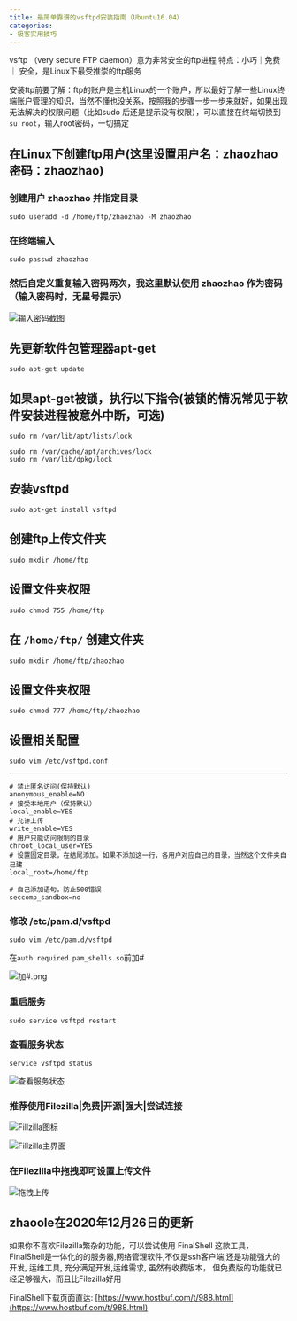 ```yaml
---
title: 最简单靠谱的vsftpd安装指南（Ubuntu16.04）
categories:
- 极客实用技巧
---
```






vsftp （very secure FTP daemon）意为非常安全的ftp进程
特点：小巧｜免费 ｜ 安全，是Linux下最受推崇的ftp服务





安装ftp前要了解：ftp的账户是主机Linux的一个账户，所以最好了解一些Linux终端账户管理的知识，当然不懂也没关系，按照我的步骤一步一步来就好，如果出现无法解决的权限问题（比如sudo 后还是提示没有权限），可以直接在终端切换到 ```su root```，输入root密码，一切搞定

## 在Linux下创建ftp用户(这里设置用户名：zhaozhao 密码：zhaozhao)
### 创建用户 zhaozhao 并指定目录

```
sudo useradd -d /home/ftp/zhaozhao -M zhaozhao
```


### 在终端输入

```
sudo passwd zhaozhao
```
### 然后自定义重复输入密码两次，我这里默认使用 zhaozhao 作为密码（输入密码时，无星号提示）


![输入密码截图](https://cdn.fangyuanxiaozhan.com/assets/1694231151226xdhKnFCh.png)

## 先更新软件包管理器apt-get

```
sudo apt-get update
```
## 如果apt-get被锁，执行以下指令(被锁的情况常见于软件安装进程被意外中断，可选)

```
sudo rm /var/lib/apt/lists/lock

sudo rm /var/cache/apt/archives/lock
sudo rm /var/lib/dpkg/lock
```

## 安装vsftpd

```
sudo apt-get install vsftpd
```
## 创建ftp上传文件夹

```
sudo mkdir /home/ftp
```
## 设置文件夹权限

```
sudo chmod 755 /home/ftp
```

## 在 ```/home/ftp/``` 创建文件夹

```
sudo mkdir /home/ftp/zhaozhao
```
## 设置文件夹权限

```
sudo chmod 777 /home/ftp/zhaozhao
```
## 设置相关配置

```
sudo vim /etc/vsftpd.conf
```
---
```
# 禁止匿名访问(保持默认)
anonymous_enable=NO
# 接受本地用户（保持默认）
local_enable=YES
# 允许上传
write_enable=YES
# 用户只能访问限制的目录
chroot_local_user=YES
# 设置固定目录，在结尾添加。如果不添加这一行，各用户对应自己的目录，当然这个文件夹自己建
local_root=/home/ftp

# 自己添加语句，防止500错误
seccomp_sandbox=no
```

### 修改 /etc/pam.d/vsftpd

```
sudo vim /etc/pam.d/vsftpd
```
在```auth required pam_shells.so```前加#

![加#.png](https://cdn.fangyuanxiaozhan.com/assets/1694231153567x8eDBwWC.png)

### 重启服务

```
sudo service vsftpd restart
```
### 查看服务状态

```
service vsftpd status
```

![查看服务状态](https://cdn.fangyuanxiaozhan.com/assets/1694231155359eiZQx5GH.png)

### 推荐使用Filezilla|免费|开源|强大|尝试连接


![Fillzilla图标](https://cdn.fangyuanxiaozhan.com/assets/1694231156428QffXsMSS.png)


![Fillzilla主界面](https://cdn.fangyuanxiaozhan.com/assets/1694231159567hHh6WR4K.png)

### 在Filezilla中拖拽即可设置上传文件


![拖拽上传](https://cdn.fangyuanxiaozhan.com/assets/1694231161719JbtXJ0H7.png)



## zhaoole在2020年12月26日的更新



如果你不喜欢Filezilla繁杂的功能，可以尝试使用 FinalShell 这款工具，FinalShell是一体化的的服务器,网络管理软件,不仅是ssh客户端,还是功能强大的开发, 运维工具, 充分满足开发,运维需求, 虽然有收费版本， 但免费版的功能就已经足够强大，而且比Filezilla好用



FinalShell下载页面直达: [https://www.hostbuf.com/t/988.html](https://www.hostbuf.com/t/988.html)